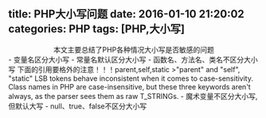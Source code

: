 title: PHP大小写问题
date: 2016-01-10 21:20:02
categories: PHP
tags: [PHP,大小写]
---

<center>本文主要总结了PHP各种情况大小写是否敏感的问题</center>
<!--more-->
- 变量名区分大小写
- 常量名默认区分大小写
- 函数名、方法名、类名不区分大小写
下面的引用要格外的注意！！！parent,self,static
>"parent" and "self", "static" LSB tokens behave inconsistent when it comes to case-sensitivity. Class names in PHP are case-insensitive, but these three keywords aren't always, as the parser sees them as raw T_STRINGs.
- 魔术变量不区分大小写,但默认大写
- null、true、false不区分大小写 